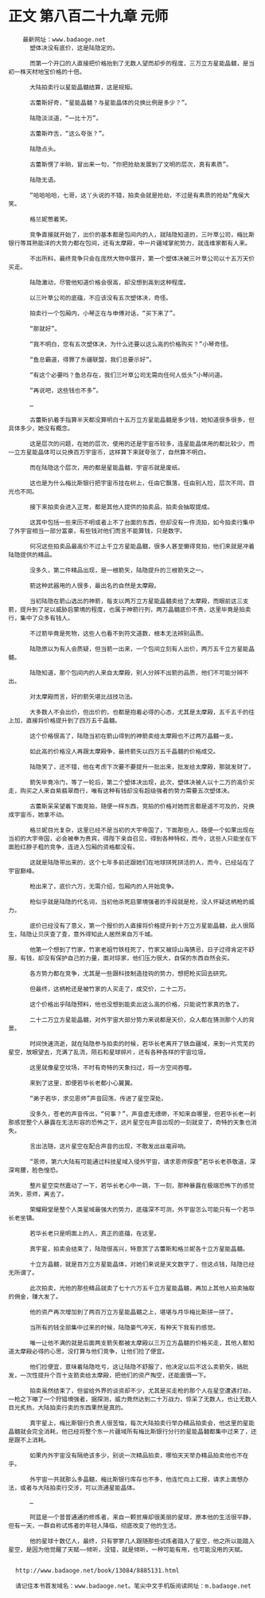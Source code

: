# 正文 第八百二十九章 元师
        最新网址：www.badaoge.net
          塑体决没有底价，这是陆隐定的。
      
          而第一个开口的人直接把价格抬到了无数人望而却步的程度，三万立方星能晶髓，是当初一株天材地宝价格的十倍。
      
          大陆拍卖行以星能晶髓结算，这是规矩。
      
          古蕾斯好奇，“星能晶髓？与星能晶体的兑换比例是多少？”。
      
          陆隐淡淡道，“一比十万”。
      
          古蕾斯咋舌，“这么夸张？”。
      
          陆隐点头。
      
          古蕾斯愣了半晌，冒出来一句，“你把抢劫发展到了文明的层次，真有素质”。
      
          陆隐无语。
      
          “哈哈哈哈，七哥，这丫头说的不错，拍卖会就是抢劫，不过是有素质的抢劫”鬼侯大笑。
      
          格兰妮憋着笑。
      
          竞争直接就开始了，出价的基本都是包间内的人，就陆隐知道的，三叶草公司，梅比斯银行等耳熟能详的大势力都在包间，还有太摩殿，中一片疆域掌舵势力，就连维家都有人来。
      
          不出所料，最终竞争只会在庞然大物中展开，第一个塑体决被三叶草公司以十五万天价买走。
      
          陆隐激动，尽管他知道价格会很高，却没想到高到这种程度。
      
          以三叶草公司的底蕴，不应该没有五次塑体决，奇怪。
      
          拍卖行一个包厢内，小琴正在与申傅对话，“买下来了”。
      
          “那就好”。
      
          “我不明白，您有五次塑体决，为什么还要以这么高的价格购买？”小琴奇怪。
      
          “鱼总霸道，得罪了东疆联盟，我们总要示好”。
      
          “有这个必要吗？鱼总存在，我们三叶草公司无需向任何人低头”小琴问道。
      
          “再说吧，这些钱也不多”。
      
          …
      
          古蕾斯扒着手指算半天都没算明白十五万立方星能晶髓是多少钱，她知道很多很多，但具体多少，她没有概念。
      
          这是层次的问题，在她的层次，使用的还是宇宙币较多，连星能晶体用的都比较少，而一立方星能晶体可以兑换百万宇宙币，这样算下来就夸张了，自然算不明白。
      
          而在陆隐这个层次，用的都是星能晶髓，宇宙币就是废纸。
      
          这也是为什么梅比斯银行把宇宙币挂在树上，任由它飘落，任由别人捡，层次不同，目光也不同。
      
          接下来拍卖会进入正常，都是其他人提供的拍卖品，拍卖会抽取提成。
      
          这其中包括一些来历不明或者上不了台面的东西，但却没有一件流拍，如今拍卖行集中了外宇宙相当一部分富豪，有些钱对他们而言不能算钱，只是数字。
      
          何况这些拍卖品最高价不过上千立方星能晶髓，很多人甚至懒得竞拍，他们来就是冲着陆隐提供的精品。
      
          没多久，第二件精品出现，是一根箭矢，陆隐提升的三根箭矢之一。
      
          箭这种武器用的人很多，最出名的自然是太摩殿。
      
          当初陆隐在箭山选出的神箭，每支以两万立方星能晶髓卖给了太摩殿，而眼前这三支箭，提升到了足以威胁启蒙境的程度，也属于神箭行列，两万晶髓底价不贵，这里毕竟是拍卖行，集中了众多有钱人。
      
          不过箭毕竟是死物，这些人也看不到符文道数，根本无法辨别品质。
      
          陆隐原以为有人会质疑，但当箭一出来，一个包间立刻有人出价，两万五千立方星能晶髓。
      
          陆隐知道，那个包间内的人来自太摩殿，别人分辨不出箭的品质，他们不可能分辨不出。
      
          对太摩殿而言，好的箭矢堪比战技功法。
      
          大多数人不会出价，但出价的，也都是抱着必得的心态，尤其是太摩殿，五千五千的往上加，直接将价格提升到了四万五千晶髓。
      
          这个价格很高了，陆隐当初在箭山得到的神箭卖给太摩殿也不过两万晶髓一支。
      
          如此高的价格没人再跟太摩殿争，最终箭矢以四万五千晶髓的价格成交。
      
          陆隐笑了，还不错，他在考虑下次要不要提升一批出来，批发给太摩殿，那就发财了。
      
          箭矢毕竟冷门，等了一轮后，第二个塑体决出现，此次，塑体决被人以十二万的高价买走，购买之人来自紫翡翠商行，唯有这种有钱却没有超级强者的势力需要五次塑体决。
      
          古蕾斯呆呆望着下面竞拍，随便一样东西，竞拍的价格对她而言都是遥不可及的，兑换成宇宙币，她拿不动。
      
          格兰妮目光复杂，这里已经不是当初的大宇帝国了，下面那些人，随便一个如果出现在当初的大宇帝国，必会被奉为贵宾，得陛下亲自召见，得到各种特权，而今，这些人只能坐在下面脸红脖子粗的竞争，连进入包厢的资格都没有。
      
          这就是陆隐带出来的，这个七年多前还跟她们在地球拼死拼活的人，而今，已经站在了宇宙巅峰。
      
          枪出来了，底价六万，无需介绍，包厢内的人开始竞争。
      
          枪似乎就是陆隐的代名词，当初他杀死启蒙境强者的手段就是枪，没人怀疑这柄枪的威力。
      
          底价已经没有了意义，第一个报价的人直接将价格提升到十万立方星能晶髓，此人很陌生，陆隐让贝庆查了查，意外得知此人居然来自万千城。
      
          他第一个想到了竹家，竹家老祖竹铁柱死了，竹家又被琼山海猜忌，日子过得肯定不舒服，有钱，却没有保护自己的力量，面对琼家，他们压力很大，自保的东西自然会买。
      
          各方势力都在竞争，尤其是一些跟科技制造挂钩的势力，想把枪买回去研究。
      
          但最终，这柄枪还是被竹家的人买走了，成交价，二十二万。
      
          这个价格出乎陆隐预料，他也没想到能卖出这么高的价格，只能说竹家真的急了。
      
          二十二万立方星能晶髓，对外宇宙大部分势力来说都是天价，众人都在猜测那个人的背景。
      
          时间快速流逝，就在陆隐参与拍卖的时候，若华长老离开了铁血疆域，来到一片荒芜的星空，放眼望去，充满了乱流，陨石和星球碎片，还有各种各样的宇宙垃圾。
      
          这里就像星空坟场，不时有奇特的天象扫过，将一方空间吞噬。
      
          来到了这里，即便若华长老都小心翼翼。
      
          “弟子若华，求见恩师”声音回荡，传进了星空深处。
      
          没多久，苍老的声音传出，“何事？”，声音虚无缥缈，不知来自哪里，但若华长老一刹那感觉整个人暴露在无法形容的恐怖之下，这片星空在声音出现的一刻就变了，奇特的天象也消失。
      
          言出法随，这片星空在配合声音的出现，不敢发出丝毫异响。
      
          “恩师，第六大陆有可能通过科技星域入侵外宇宙，请求恩师探查”若华长老恭敬道，深深弯腰，脸色惶恐。
      
          整片星空突然震动了一下，若华长老心中一跳，下一刻，那种暴露在极端恐怖下的感觉消失，恩师，离去了。
      
          荣耀殿堂是整个人类星域最强大的势力，底蕴深不可测，外宇宙怎么可能只有一个若华长老坐镇。
      
          若华长老只是明面上的人，真正的底蕴，在这里。
      
          真宇星，拍卖会结束了，陆隐很高兴，特意赏了古蕾斯和格兰妮各十立方星能晶髓。
      
          十立方晶髓，就是百万立方星能晶体，对她们来说是天文数字了，但这点钱，陆隐已经无所谓了。
      
          此次拍卖，光他的那些精品就卖了七十六万五千立方星能晶髓，再加上其他人拍卖抽取的佣金，赚大发了。
      
          他的资产再次增加到了两百万立方星能晶髓之上，堪堪与月华梅比斯拼一拼了。
      
          当所有的钱全部集中过来的时候，陆隐豪气冲天，有种天下我有的感觉。
      
          唯一让他不满的就是后面两支箭矢都被太摩殿以三万立方晶髓的价格买走，其他人都知道太摩殿必得的心思，没打算与他们竞争，让他们捡了便宜。
      
          他们捡便宜，意味着陆隐吃亏，这让陆隐不舒服了，他决定以后不这么卖箭矢，搞批发，一次性提升个百十支箭卖给太摩殿，把他们的资产掏空，还能震慑一下。
      
          拍卖虽然结束了，但留给外界的谈资却不少，尤其是买走枪的那个人在星空遭遇打劫，一枪之下嘣了一个狩猎境强者，据探测，威力竟然达到二十万战力，惊呆了无数人，也让无数人目光炙热，大陆拍卖行卖的东西果然是真的。
      
          真宇星上，梅比斯银行负责人很苦恼，每次大陆拍卖行举办精品拍卖会，他这里的星能晶髓就会完全消耗，他已经将整个东一片疆域所有梅比斯银行分行的星能晶髓都集中过来了，还是跟不上消耗。
      
          如果内外宇宙没有隔绝该多少，别说一次精品拍卖，哪怕天天举办精品拍卖他也不在乎。
      
          外宇宙一共就那么多晶髓，梅比斯银行库存也不多，他连忙向上汇报，请求上面想办法，或者与大陆拍卖行交涉，可以流通星能晶体。
      
          …
      
          阿蓝是一个普普通通的修炼者，来自一颗贫瘠却很美丽的星球，原本他的生活很平静，但有一天，一群自称试炼者的年轻人降临，彻底改变了他的生活。
      
          他的星球十数亿人，最终，只有寥寥几人跟随那些试炼者踏入了星空，他之所以能踏入星空，是因为他觉醒了天赋——倾听，没错，就是倾听，一种可能有用，也可能没用的天赋。
      
      
      http://www.badaoge.net/book/13084/8885131.html
      
      请记住本书首发域名：www.badaoge.net。笔尖中文手机版阅读网址：m.badaoge.net